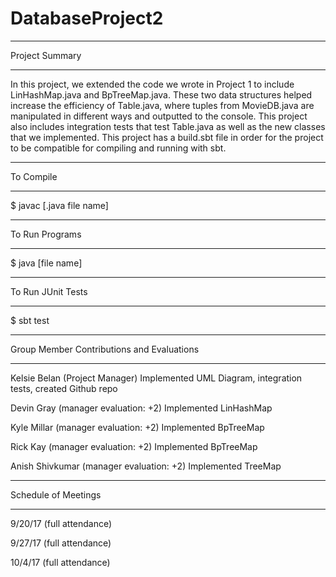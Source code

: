# DatabaseProject2

________________________________________________________
Project Summary
________________________________________________________

In this project, we extended the code we wrote in Project 1 to include
LinHashMap.java and BpTreeMap.java. These two data structures helped 
increase the efficiency of Table.java, where tuples from MovieDB.java
are manipulated in different ways and outputted to the console. 
This project also includes integration tests that test Table.java as
well as the new classes that we implemented. 
This project has a build.sbt file in order for the project to be 
compatible for compiling and running with sbt.


________________________________________________________
To Compile
________________________________________________________

$ javac [.java file name]

________________________________________________________
To Run Programs
________________________________________________________

$ java [file name]

________________________________________________________
To Run JUnit Tests
________________________________________________________

$ sbt test


________________________________________________________
Group Member Contributions and Evaluations
________________________________________________________

Kelsie Belan (Project Manager)
Implemented UML Diagram, integration tests, created Github repo

Devin Gray (manager evaluation: +2)
Implemented LinHashMap 

Kyle Millar (manager evaluation: +2)
Implemented BpTreeMap 

Rick Kay (manager evaluation: +2)
Implemented BpTreeMap 

Anish Shivkumar (manager evaluation: +2)
Implemented TreeMap

________________________________________________________
Schedule of Meetings
________________________________________________________

9/20/17 (full attendance)

9/27/17 (full attendance)

10/4/17 (full attendance)
